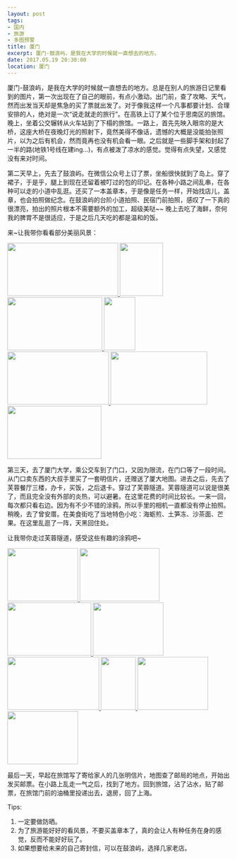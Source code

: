 ```yaml
---
layout: post
tags: 
- 国内
- 旅游
- 多图预警
title: 厦门
excerpt: 厦门-鼓浪屿，是我在大学的时候就一直想去的地方。
date: 2017.05.19 20:30:00
location: 厦门
---
```


厦门-鼓浪屿，是我在大学的时候就一直想去的地方。总是在别人的旅游日记里看到的图片，第一次出现在了自己的眼前，有点小激动。出门前，查了攻略、天气，然而出发当天却是焦急的买了票就出发了。对于像我这样一个凡事都要计划、合理安排的人，绝对是一次“说走就走的旅行”。在高铁上订了某个位于思南区的旅馆。晚上，坐着公交辗转从火车站到了下榻的旅馆。一路上，首先先映入眼帘的是大桥，这座大桥在夜晚灯光的照射下，竟然美得不像话，遗憾的大概是没能拍张照片，以为之后有机会，然而竟再也没有机会看一眼。之后就是一些脚手架和封起了一半的路(地铁1号线在建ing...)，有点被泼了凉水的感觉。觉得有点失望，又感觉没有来对时间。

第二天早上，先去了鼓浪屿。在微信公众号上订了票，坐船很快就到了岛上。穿了裙子，于是乎，腿上到现在还留着被叮过的包的印记。在各种小路之间乱串，在各种可以走的小道中乱逛。还买了一本盖章本，于是像是任务一样，开始找店儿，盖章，也会拍照做纪念。在鼓浪屿的台阶小道拍照、民宿门前拍照，感叹了一下真的很漂亮，拍出的照片根本不需要额外的加工，超级美哒~~ 晚上去吃了海鲜，奈何我的脾胃不是很适应，于是之后几天吃的都是温和的饭。

来~让我带你看看部分美丽风景：

<div class="zoom-gallery">
	<a href="{{ site.url }}/{{ site.baseurl }}/imgs/posts/2017-05-16-XiaMen-photo-0.jpg" data-detail="墙内伸出的花枝，艳丽的红，大大的叶片，高高的树，神清气爽" data-source="{{ site.url }}/{{ site.baseurl }}/imgs/posts/2017-05-16-XiaMen-photo-0.jpg" title="在岛上" style="width:251px; height:120px;">
		<img src="{{ site.url }}/{{ site.baseurl }}/imgs/posts/2017-05-16-XiaMen-photo-0.jpg" width="251" height="120">
	</a>
	<a href="{{ site.url }}/{{ site.baseurl }}/imgs/posts/2017-05-16-XiaMen-photo-3.jpg" data-detail="捧一杯花茶，树影下，藏住捉不住的时光~" data-source="{{ site.url }}/{{ site.baseurl }}/imgs/posts/2017-05-16-XiaMen-photo-3.jpg" title="藏住阳光" style="width:98px; height:120px;">
		<img src="{{ site.url }}/{{ site.baseurl }}/imgs/posts/2017-05-16-XiaMen-photo-3.jpg" width="98" height="120">
	</a>
	<a href="{{ site.url }}/{{ site.baseurl }}/imgs/posts/2017-05-16-XiaMen-photo-1.jpg" data-detail="很有层次感的一张照片，优雅的紫色花瓣，一看到这一幕就被迷住了~" data-source="{{ site.url }}/{{ site.baseurl }}/imgs/posts/2017-05-16-XiaMen-photo-1.jpg" title="鼓浪屿的优雅建筑" style="width:215px; height:120px;">
		<img src="{{ site.url }}/{{ site.baseurl }}/imgs/posts/2017-05-16-XiaMen-photo-1.jpg" width="215" height="120">
	</a>
	<a href="{{ site.url }}/{{ site.baseurl }}/imgs/posts/2017-05-16-XiaMen-photo-5.jpg" data-detail="看青春年少，望易逝韶华" data-source="{{ site.url }}/{{ site.baseurl }}/imgs/posts/2017-05-16-XiaMen-photo-5.jpg" title="榕树" style="width:71px; height:120px;">
		<img src="{{ site.url }}/{{ site.baseurl }}/imgs/posts/2017-05-16-XiaMen-photo-5.jpg" width="71" height="120">
	</a>
	<a href="{{ site.url }}/{{ site.baseurl }}/imgs/posts/2017-05-16-XiaMen-photo-4.jpg" data-detail="平静的海面，加速的汽船以及远方的小岛建筑，诗也许不再远" data-source="{{ site.url }}/{{ site.baseurl }}/imgs/posts/2017-05-16-XiaMen-photo-4.jpg" title="海" style="width:230px; height:120px;">
		<img src="{{ site.url }}/{{ site.baseurl }}/imgs/posts/2017-05-16-XiaMen-photo-4.jpg" width="230" height="120">
	</a>
	<a href="{{ site.url }}/{{ site.baseurl }}/imgs/posts/2017-05-16-XiaMen-photo-2.jpg" data-detail="色彩丰富的小店，好像清新的风迎面吹来，来这里感受慢时光" data-source="{{ site.url }}/{{ site.baseurl }}/imgs/posts/2017-05-16-XiaMen-photo-2.jpg" title="一家精致的小店" style="width:219px; height:120px;">
		<img src="{{ site.url }}/{{ site.baseurl }}/imgs/posts/2017-05-16-XiaMen-photo-2.jpg" width="219" height="120">
	</a>
	<a href="{{ site.url }}/{{ site.baseurl }}/imgs/posts/2017-05-16-XiaMen-photo-6.jpg" data-detail="既然青春易逝，让我们一起浪吧~~" data-source="{{ site.url }}/{{ site.baseurl }}/imgs/posts/2017-05-16-XiaMen-photo-6.jpg" title="逐浪" style="width:213px;height:120px;">
		<img src="{{ site.url }}/{{ site.baseurl }}/imgs/posts/2017-05-16-XiaMen-photo-6.jpg" width="213" height="120">
	</a>
</div>

第三天，去了厦门大学，乘公交车到了门口，又因为限流，在门口等了一段时间。从门口卖东西的大叔手里买了一套明信片，还赠送了厦大地图。进去之后，先去了芙蓉餐厅三楼，办卡，买饭，之后退卡。穿过了芙蓉隧道。芙蓉隧道可以说是很美了，而且完全没有外部的炎热，可以避暑。在这里花费的时间比较长。一来一回，每次都只看右边。因为有不少不错的涂鸦，所以手里的相机一直都没有停止拍照。稍晚，去了曾安厝。在美食街吃了当地特色小吃：海蛎煎、土笋冻、沙茶面、芒果。在这里乱逛了一阵，天黑回住处。

让我带你走过芙蓉隧道，感受这些有趣的涂鸦吧~

<div class="zoom-gallery">
	<a href="{{ site.url }}/{{ site.baseurl }}/imgs/posts/2017-05-16-XiaMen-photo-7.jpg" data-detail="蓝色的上半部，缠绕的图形，从门内射出来的暖色光，半漏着的书架，温暖的感觉" data-source="{{ site.url }}/{{ site.baseurl }}/imgs/posts/2017-05-16-XiaMen-photo-7.jpg" title="门" style="width:160px; height:120px;">
		<img src="{{ site.url }}/{{ site.baseurl }}/imgs/posts/2017-05-16-XiaMen-photo-7.jpg" width="160" height="120">
	</a>
	<a href="{{ site.url }}/{{ site.baseurl }}/imgs/posts/2017-05-16-XiaMen-photo-14.jpg" data-detail="致 - 我的厦门大学" data-source="{{ site.url }}/{{ site.baseurl }}/imgs/posts/2017-05-16-XiaMen-photo-14.jpg" title="厦大简笔" style="width:181px;height:120px;">
		<img src="{{ site.url }}/{{ site.baseurl }}/imgs/posts/2017-05-16-XiaMen-photo-14.jpg" width="181" height="120">
	</a>
	<a href="{{ site.url }}/{{ site.baseurl }}/imgs/posts/2017-05-16-XiaMen-photo-8.jpg" data-detail="站在这里的我和美丽的鲜艳的你，还有这漫天繁星~" data-source="{{ site.url }}/{{ site.baseurl }}/imgs/posts/2017-05-16-XiaMen-photo-8.jpg" title="小王子" style="width:190px; height:120px;">
		<img src="{{ site.url }}/{{ site.baseurl }}/imgs/posts/2017-05-16-XiaMen-photo-8.jpg" width="190" height="120">
	</a>
	<a href="{{ site.url }}/{{ site.baseurl }}/imgs/posts/2017-05-16-XiaMen-photo-9.jpg" data-detail="有张力的涂鸦，好像要破墙而出的龙舟，大家要加油！" data-source="{{ site.url }}/{{ site.baseurl }}/imgs/posts/2017-05-16-XiaMen-photo-9.jpg" title="泛舟" style="width:160px; height:120px;">
		<img src="{{ site.url }}/{{ site.baseurl }}/imgs/posts/2017-05-16-XiaMen-photo-9.jpg" width="160" height="120">
	</a>
	<a href="{{ site.url }}/{{ site.baseurl }}/imgs/posts/2017-05-16-XiaMen-photo-10.jpg" data-detail="大家要想办法、努力地成为更好的自己，然后这个世界也会变得更美丽" data-source="{{ site.url }}/{{ site.baseurl }}/imgs/posts/2017-05-16-XiaMen-photo-10.jpg" title="Better Me" style="width:208px; height:120px;">
		<img src="{{ site.url }}/{{ site.baseurl }}/imgs/posts/2017-05-16-XiaMen-photo-10.jpg" width="208" height="120">
	</a>
	<a href="{{ site.url }}/{{ site.baseurl }}/imgs/posts/2017-05-16-XiaMen-photo-13.jpg" data-detail="画得很好看~" data-source="{{ site.url }}/{{ site.baseurl }}/imgs/posts/2017-05-16-XiaMen-photo-13.jpg" title="少女樱" style="width:79px;height:120px;">
		<img src="{{ site.url }}/{{ site.baseurl }}/imgs/posts/2017-05-16-XiaMen-photo-13.jpg" width="79" height="120">
	</a>
	<a href="{{ site.url }}/{{ site.baseurl }}/imgs/posts/2017-05-16-XiaMen-photo-11.jpg" data-detail="一人、一鹿、一鸟、一书、让我们、置身于大自然、一起看书吧~" data-source="{{ site.url }}/{{ site.baseurl }}/imgs/posts/2017-05-16-XiaMen-photo-11.jpg" title="自然的暖意" style="width:160px; height:120px;">
		<img src="{{ site.url }}/{{ site.baseurl }}/imgs/posts/2017-05-16-XiaMen-photo-11.jpg" width="160" height="120">
	</a>
	<a href="{{ site.url }}/{{ site.baseurl }}/imgs/posts/2017-05-16-XiaMen-photo-12.jpg" data-detail="我们在离开别人的同时，也有人从我们身边走开，我们所需要做的就是，适应它，坚定地继续走！" data-source="{{ site.url }}/{{ site.baseurl }}/imgs/posts/2017-05-16-XiaMen-photo-12.jpg" title="离去" style="width:160px; height:120px;">
		<img src="{{ site.url }}/{{ site.baseurl }}/imgs/posts/2017-05-16-XiaMen-photo-12.jpg" width="160" height="120">
	</a>
</div>


最后一天，早起在旅馆写了寄给家人的几张明信片，地图查了邮局的地点，开始出发买邮票。在小路上乱走一气之后，找到了地方。回到旅馆，沾了沾水，贴了邮票，在旅馆门前的油桶里投递出去，退房，回了上海。

Tips: 
1. 一定要做防晒。
2. 为了旅游能好好的看风景，不要买盖章本了，真的会让人有种任务在身的感觉，反而不能好好玩了。
3. 如果想要给未来的自己寄封信，可以在鼓浪屿，选择几家老店。